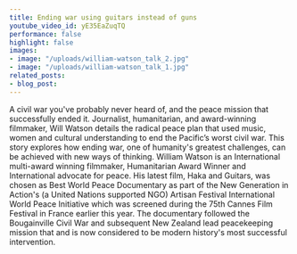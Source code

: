 ```yaml
---
title: Ending war using guitars instead of guns
youtube_video_id: yE35EaZuqTQ
performance: false
highlight: false
images:
- image: "/uploads/william-watson_talk_2.jpg"
- image: "/uploads/william-watson_talk_1.jpg"
related_posts:
- blog_post: 
---
```


A civil war you've probably never heard of, and the peace mission that successfully ended it. Journalist, humanitarian, and award-winning filmmaker, Will Watson details the radical peace plan that used music, women and cultural understanding to end the Pacific’s worst civil war. This story explores how ending war, one of humanity's greatest challenges, can be achieved with new ways of thinking. William Watson is an International multi-award winning filmmaker, Humanitarian Award Winner and International advocate for peace. His latest film, Haka and Guitars, was chosen as Best World Peace Documentary as part of the New Generation in Action's (a United Nations supported NGO) Artisan Festival International World Peace Initiative which was screened during the 75th Cannes Film Festival in France earlier this year. The documentary followed the Bougainville Civil War and subsequent New Zealand lead peacekeeping mission that and is now considered to be modern history's most successful intervention.